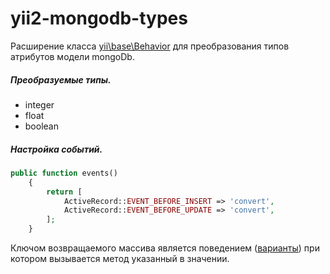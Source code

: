 # yii2-mongodb-types
Расширение класса [yii\base\Behavior](https://github.com/yiisoft/yii2/blob/master/framework/base/Behavior.php)
для преобразования типов атрибутов модели mongoDb.
##### Преобразуемые типы.
* integer
* float
* boolean  

##### Настройка событий.
```php
public function events()
    {
        return [
            ActiveRecord::EVENT_BEFORE_INSERT => 'convert',
            ActiveRecord::EVENT_BEFORE_UPDATE => 'convert',
        ];
    }
```
Ключом возвращаемого массива является поведением ([варианты](https://github.com/yiisoft/yii2/blob/master/framework/db/BaseActiveRecord.php)) при котором вызывается метод указанный в значении. 
